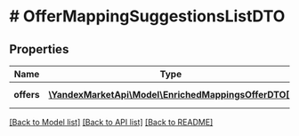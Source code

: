 # # OfferMappingSuggestionsListDTO

## Properties

Name | Type | Description | Notes
------------ | ------------- | ------------- | -------------
**offers** | [**\YandexMarketApi\Model\EnrichedMappingsOfferDTO[]**](EnrichedMappingsOfferDTO.md) | Список товаров. |

[[Back to Model list]](../../README.md#models) [[Back to API list]](../../README.md#endpoints) [[Back to README]](../../README.md)

